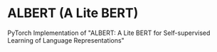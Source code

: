 # ALBERT (A Lite BERT)
PyTorch Implementation of "ALBERT: A Lite BERT for Self-supervised Learning of Language Representations"
